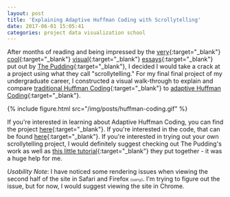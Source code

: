 ```yaml
---
layout: post
title: 'Explaining Adaptive Huffman Coding with Scrollytelling'
date: 2017-06-01 15:05:41
categories: project data visualization school
---
```


After months of reading and being impressed by the [very](https://pudding.cool/2017/04/beer/){:target="_blank"} [cool](https://pudding.cool/2017/01/making-it-big/){:target="_blank"} [visual](https://pudding.cool/2017/02/vocabulary/){:target="_blank"} [essays](https://pudding.cool/2017/05/song-repetition/){:target="_blank"} put out by [The Pudding](https://pudding.cool/){:target="_blank"}, I decided I would take a crack at a project using what they call "scrollytelling." For my final final project of my undergraduate career, I constructed a visual walk-through to explain and compare [traditional Huffman Coding](https://en.wikipedia.org/wiki/Huffman_coding){:target="_blank"} to [adaptive Huffman Coding](https://en.wikipedia.org/wiki/Adaptive_Huffman_coding){:target="_blank"}.

{% include figure.html src="/img/posts/huffman-coding.gif" %}

If you're interested in learning about Adaptive Huffman Coding, you can find the project [here](http://ben-tanen.github.io/AdaptiveHuffmanCoding/){:target="_blank"}. If you're interested in the code, that can be found [here](https://github.com/ben-tanen/AdaptiveHuffmanCoding){:target="_blank"}. If you're interested in trying out your own scrollytelling project, I would definitely suggest checking out The Pudding's work as well as [this little tutorial](https://pudding.cool/process/how-to-implement-scrollytelling/){:target="_blank"} they put together - it was a huge help for me.

*Usability Note*: I have noticed some rendering issues when viewing the second half of the site in Safari and Firefox <span style="font-size: 9px">(sorry)</span>. I'm trying to figure out the issue, but for now, I would suggest viewing the site in Chrome.